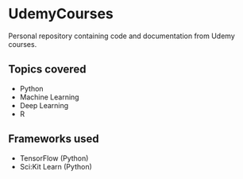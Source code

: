 # UdemyCourses
Personal repository containing code and documentation from Udemy courses.

## Topics covered
- Python
- Machine Learning
- Deep Learning
- R

## Frameworks used
- TensorFlow (Python)
- Sci:Kit Learn (Python)
